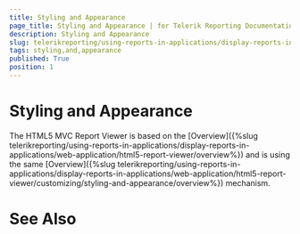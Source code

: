 ```yaml
---
title: Styling and Appearance
page_title: Styling and Appearance | for Telerik Reporting Documentation
description: Styling and Appearance
slug: telerikreporting/using-reports-in-applications/display-reports-in-applications/web-application/html5-asp.net-mvc-report-viewer/customizing/styling-and-appearance
tags: styling,and,appearance
published: True
position: 1
---
```


# Styling and Appearance



The HTML5 MVC Report Viewer is based on the [Overview]({%slug telerikreporting/using-reports-in-applications/display-reports-in-applications/web-application/html5-report-viewer/overview%}) and is using the same
        [Overview]({%slug telerikreporting/using-reports-in-applications/display-reports-in-applications/web-application/html5-report-viewer/customizing/styling-and-appearance/overview%}) mechanism.
      

# See Also

